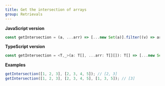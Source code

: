 ```yaml
---
title: Get the intersection of arrays
group: Retrievals
---
```


**JavaScript version**

```js
const getIntersection = (a, ...arr) => [...new Set(a)].filter((v) => arr.every((b) => b.includes(v)));
```

**TypeScript version**

```js
const getIntersection = <T,_>(a: T[], ...arr: T[][]): T[] => [...new Set(a)].filter((v) => arr.every((b) => b.includes(v)));
```

**Examples**

```js
getIntersection([1, 2, 3], [2, 3, 4, 5]); // [2, 3]
getIntersection([1, 2, 3], [2, 3, 4, 5], [1, 3, 5]); // [3]
```
